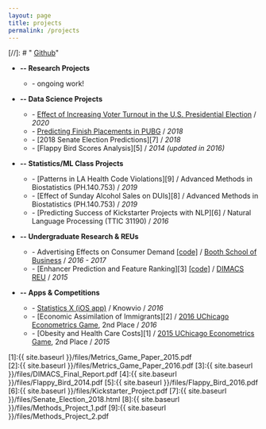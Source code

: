 ```yaml
---
layout: page
title: projects
permalink: /projects
---
```


[//]: # "<i class="fab fa-github"></i> <a href = "https://github.com/albertkuo">Github</a>"

* **-- Research Projects**
  * \- ongoing work!
* **-- Data Science Projects**
	* \- [Effect of Increasing Voter Turnout in the U.S. Presidential Election](https://blog.albertkuo.me/post/effect-of-increasing-voter-turnout-in-the-u-s/) / *2020*
	* \- [Predicting Finish Placements in PUBG](https://pubg-prediction.github.io/project/) / *2018* 
  * \- [2018 Senate Election Predictions][7] / *2018*
  * \- [Flappy Bird Scores Analysis][5] / *2014 (updated in 2016)* 
* **-- Statistics/ML Class Projects**
  * \- [Patterns in LA Health Code Violations][9] / Advanced Methods in Biostatistics (PH.140.753) / *2019* 
  * \- [Effect of Sunday Alcohol Sales on DUIs][8] / Advanced Methods in Biostatistics (PH.140.753) / *2019* 
  * \- [Predicting Success of Kickstarter Projects with NLP][6] / Natural Language Processing (TTIC 31190) / *2016* 
* **-- Undergraduate Research & REUs**
  * \- Advertising Effects on Consumer Demand [[code]](https://github.com/albertkuo/ra_booth) / [Booth School of Business](https://www.chicagobooth.edu/) / *2016 - 2017*
  * \- [Enhancer Prediction and Feature Ranking][3] [[code]](https://github.com/albertkuo/dimacs) / [DIMACS REU](http://reu.dimacs.rutgers.edu/) / *2015*


* **-- Apps & Competitions**
  * \- [Statistics X (iOS app)](https://itunes.apple.com/us/app/statistics-x-college-ap-stats/id1087170766?mt=8) / Knowvio / *2016*
  * \- [Economic Assimilation of Immigrants][2] / [2016 UChicago Econometrics Game](https://voices.uchicago.edu/oeconomica/metrics-game/), 2nd Place  / *2016*  
  * \- [Obesity and Health Care Costs][1] / [2015 UChicago Econometrics Game](https://voices.uchicago.edu/oeconomica/metrics-game/), 2nd Place  / *2015*

[1]:{{ site.baseurl }}/files/Metrics_Game_Paper_2015.pdf   
[2]:{{ site.baseurl }}/files/Metrics_Game_Paper_2016.pdf 
[3]:{{ site.baseurl }}/files/DIMACS_Final_Report.pdf
[4]:{{ site.baseurl }}/files/Flappy_Bird_2014.pdf
[5]:{{ site.baseurl }}/files/Flappy_Bird_2016.pdf
[6]:{{ site.baseurl }}/files/Kickstarter_Project.pdf
[7]:{{ site.baseurl }}/files/Senate_Election_2018.html
[8]:{{ site.baseurl }}/files/Methods_Project_1.pdf
[9]:{{ site.baseurl }}/files/Methods_Project_2.pdf

